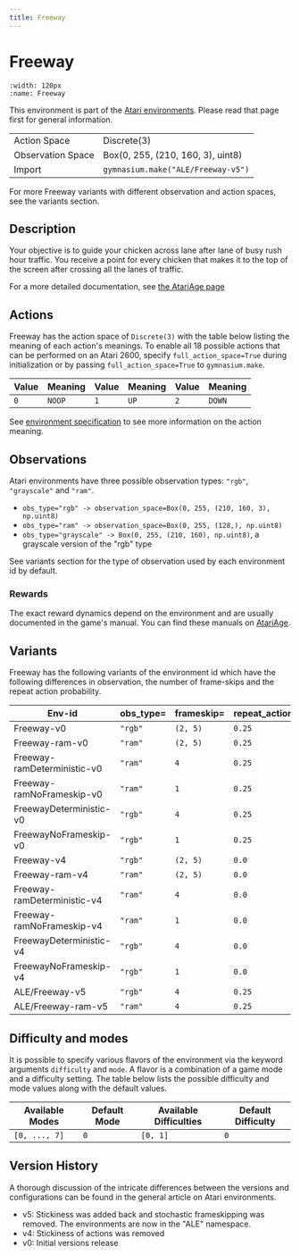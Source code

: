 ```yaml
---
title: Freeway
---
```


# Freeway

```{figure} ../_static/videos/environments/freeway.gif
:width: 120px
:name: Freeway
```

This environment is part of the <a href='..'>Atari environments</a>. Please read that page first for general information.

|   |   |
|---|---|
| Action Space | Discrete(3) |
| Observation Space | Box(0, 255, (210, 160, 3), uint8) |
| Import | `gymnasium.make("ALE/Freeway-v5")` |

For more Freeway variants with different observation and action spaces, see the variants section.

## Description

Your objective is to guide your chicken across lane after lane of busy rush hour traffic. You receive a point for every chicken that makes it to the top of the screen after crossing all the lanes of traffic.

For a more detailed documentation, see [the AtariAge page](https://atariage.com/manual_html_page.php?SoftwareLabelID=192)

## Actions

Freeway has the action space of `Discrete(3)` with the table below listing the meaning of each action's meanings.
To enable all 18 possible actions that can be performed on an Atari 2600, specify `full_action_space=True` during
initialization or by passing `full_action_space=True` to `gymnasium.make`.

| Value   | Meaning   | Value   | Meaning   | Value   | Meaning   |
|---------|-----------|---------|-----------|---------|-----------|
| `0`     | `NOOP`    | `1`     | `UP`      | `2`     | `DOWN`    |

See [environment specification](../env-spec) to see more information on the action meaning.

## Observations

Atari environments have three possible observation types: `"rgb"`, `"grayscale"` and `"ram"`.

- `obs_type="rgb" -> observation_space=Box(0, 255, (210, 160, 3), np.uint8)`
- `obs_type="ram" -> observation_space=Box(0, 255, (128,), np.uint8)`
- `obs_type="grayscale" -> Box(0, 255, (210, 160), np.uint8)`, a grayscale version of the "rgb" type

See variants section for the type of observation used by each environment id by default.

### Rewards

The exact reward dynamics depend on the environment and are usually documented in the game's manual. You can
find these manuals on [AtariAge](https://atariage.com/manual_html_page.php?SoftwareLabelID=192).

## Variants

Freeway has the following variants of the environment id which have the following differences in observation,
the number of frame-skips and the repeat action probability.

| Env-id                      | obs_type=   | frameskip=   | repeat_action_probability=   |
|-----------------------------|-------------|--------------|------------------------------|
| Freeway-v0                  | `"rgb"`     | `(2, 5)`     | `0.25`                       |
| Freeway-ram-v0              | `"ram"`     | `(2, 5)`     | `0.25`                       |
| Freeway-ramDeterministic-v0 | `"ram"`     | `4`          | `0.25`                       |
| Freeway-ramNoFrameskip-v0   | `"ram"`     | `1`          | `0.25`                       |
| FreewayDeterministic-v0     | `"rgb"`     | `4`          | `0.25`                       |
| FreewayNoFrameskip-v0       | `"rgb"`     | `1`          | `0.25`                       |
| Freeway-v4                  | `"rgb"`     | `(2, 5)`     | `0.0`                        |
| Freeway-ram-v4              | `"ram"`     | `(2, 5)`     | `0.0`                        |
| Freeway-ramDeterministic-v4 | `"ram"`     | `4`          | `0.0`                        |
| Freeway-ramNoFrameskip-v4   | `"ram"`     | `1`          | `0.0`                        |
| FreewayDeterministic-v4     | `"rgb"`     | `4`          | `0.0`                        |
| FreewayNoFrameskip-v4       | `"rgb"`     | `1`          | `0.0`                        |
| ALE/Freeway-v5              | `"rgb"`     | `4`          | `0.25`                       |
| ALE/Freeway-ram-v5          | `"ram"`     | `4`          | `0.25`                       |

## Difficulty and modes

It is possible to specify various flavors of the environment via the keyword arguments `difficulty` and `mode`.
A flavor is a combination of a game mode and a difficulty setting. The table below lists the possible difficulty and mode values
along with the default values.

| Available Modes   | Default Mode   | Available Difficulties   | Default Difficulty   |
|-------------------|----------------|--------------------------|----------------------|
| `[0, ..., 7]`     | `0`            | `[0, 1]`                 | `0`                  |

## Version History

A thorough discussion of the intricate differences between the versions and configurations can be found in the general article on Atari environments.

* v5: Stickiness was added back and stochastic frameskipping was removed. The environments are now in the "ALE" namespace.
* v4: Stickiness of actions was removed
* v0: Initial versions release
